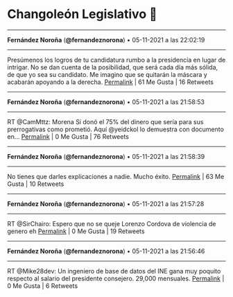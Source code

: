 # Changoleón Legislativo 🙈
*****
**Fernández Noroña** (**@fernandeznorona**) • 05-11-2021 a las 22:02:19
*****
Presúmenos los logros de tu candidatura rumbo a la presidencia en lugar de intrigar. No se dan cuenta de la posibilidad, que será cada día más sólida, de que yo sea su candidato. Me imagino que se quitarán la máscara y acabarán apoyando a la derecha.
[Permalink](https://twitter.com/fernandeznorona/status/1456864503711338500) | 61 Me Gusta | 16 Retweets
*****
**Fernández Noroña** (**@fernandeznorona**) • 05-11-2021 a las 21:58:53
*****
RT @CamMttz: Morena Sí donó el 75% del dinero que sería para sus prerrogativas como prometió. Aquí @yeidckol lo demuestra con documento en…
[Permalink](https://twitter.com/fernandeznorona/status/1456863638506070022) | 0 Me Gusta | 76 Retweets
*****
**Fernández Noroña** (**@fernandeznorona**) • 05-11-2021 a las 21:58:39
*****
No tienes que darles explicaciones a nadie. Mucho éxito.
[Permalink](https://twitter.com/fernandeznorona/status/1456863580582813705) | 63 Me Gusta | 10 Retweets
*****
**Fernández Noroña** (**@fernandeznorona**) • 05-11-2021 a las 21:57:28
*****
RT @SirChairo: Espero que no se queje Lorenzo Cordova de violencia de genero eh
[Permalink](https://twitter.com/fernandeznorona/status/1456863283936366597) | 0 Me Gusta | 19 Retweets
*****
**Fernández Noroña** (**@fernandeznorona**) • 05-11-2021 a las 21:56:46
*****
RT @Mike28dev: Un ingeniero de base de datos del INE gana muy poquito respecto al salario del presidente consejero. 29,000 mensuales.
[Permalink](https://twitter.com/fernandeznorona/status/1456863107062566912) | 0 Me Gusta | 6 Retweets